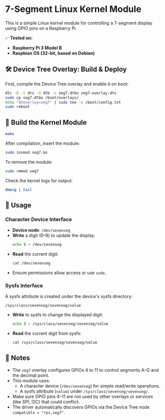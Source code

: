 # 7-Segment Linux Kernel Module

This is a simple Linux kernel module for controlling a 7-segment display using GPIO pins on a Raspberry Pi.

✅ **Tested on:**  
- **Raspberry Pi 3 Model B**  
- **Raspbian OS (32-bit, based on Debian)**

## 🛠️ Device Tree Overlay: Build & Deploy

First, compile the Device Tree overlay and enable it on boot:

```bash
dtc -@ -I dts -O dtb -o seg7.dtbo seg7-overlay.dts
sudo cp seg7.dtbo /boot/overlays/
echo "dtoverlay=seg7" | sudo tee -a /boot/config.txt
sudo reboot
```

## 🔧 Build the Kernel Module

```bash
make
```

After compilation, insert the module:

```bash
sudo insmod seg7.ko
```

To remove the module:

```bash
sudo rmmod seg7
```

Check the kernel logs for output:

```bash
dmesg | tail
```

## 🚀 Usage

### Character Device Interface

- **Device node**: `/dev/sevenseg`  
- **Write** a digit (0–9) to update the display:
  ```bash
  echo 5 > /dev/sevenseg
  ```
- **Read** the current digit:
  ```bash
  cat /dev/sevenseg
  ```
- Ensure permissions allow access or use `sudo`.

### Sysfs Interface

A sysfs attribute is created under the device's sysfs directory:

```
/sys/class/sevenseg/sevenseg/value
```

- **Write** to sysfs to change the displayed digit:
  ```bash
  echo 3 > /sys/class/sevenseg/sevenseg/value
  ```
- **Read** the current digit from sysfs:
  ```bash
  cat /sys/class/sevenseg/sevenseg/value
  ```

## 📌 Notes

- The `seg7` overlay configures GPIOs 4 to 11 to control segments A–G and the decimal point.
- This module uses:
  - A character device (`/dev/sevenseg`) for simple read/write operations.
  - A sysfs attribute (`value`) under `/sys/class/sevenseg/sevenseg/`.
- Make sure GPIO pins 4–11 are not used by other overlays or services (like SPI, I2C) that could conflict.
- The driver automatically discovers GPIOs via the Device Tree node `compatible = "rpi,seg7"`.